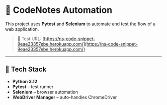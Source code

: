 # 🧪 CodeNotes Automation

This project uses **Pytest** and **Selenium** to automate and test the flow of a web application.

> 🔗 Test URL: [https://ns-code-snippet-9eae23357ebe.herokuapp.com/](https://ns-code-snippet-9eae23357ebe.herokuapp.com/)

---

## 🚀 Tech Stack

- **Python 3.12**
- **Pytest** – test runner
- **Selenium** – browser automation
- **WebDriver Manager** – auto-handles ChromeDriver